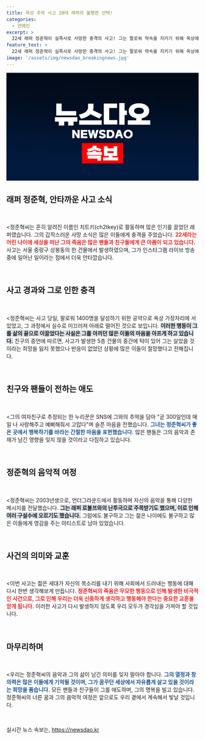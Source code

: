 ```yaml
---
title: 옥상 추락 사고 20대 래퍼의 불행한 선택!
categories:
  - 연예인
excerpt: >
  22세 래퍼 정준혁이 실족사로 사망한 충격의 사고! 그는 팔로워 약속을 지키기 위해 옥상에서 위험한 라이브 방송을 진행하다가 안타깝게 목숨을 잃었다. 그의 친구와 여자친구의 슬픈 메시지도 전해져 더욱 마음 아픈 상황이다.
feature_text: >
  22세 래퍼 정준혁이 실족사로 사망한 충격의 사고! 그는 팔로워 약속을 지키기 위해 옥상에서 위험한 라이브 방송을 진행하다가 안타깝게 목숨을 잃었다. 그의 친구와 여자친구의 슬픈 메시지도 전해져 더욱 마음 아픈 상황이다.
image: '/assets/img/newsdao_breakingnews.jpg'
---
```


<p><img src="/assets/img/newsdao_breakingnews.jpg" alt="firstkoreanews 속보" /></p>

<h2 data-ke-size="size26">래퍼 정준혁, 안타까운 사고 소식</h2>

<p data-ke-size="size16">&nbsp;</p>

<p>&lt;정준혁씨는 흔히 알려진 이름인 치트키(ch2tkey)로 활동하며 많은 인기를 끌었던 래퍼였습니다. 그의 갑작스러운 사망 소식은 많은 이들에게 충격을 주었습니다. <b><span style="color: #ee2323;">22세라는 어린 나이에 세상을 떠난 그의 죽음은 많은 팬들과 친구들에게 큰 아픔이 되고 있습니다.</span></b> 사고는 서울 중랑구 상봉동의 한 건물에서 발생하였으며, 그가 인스타그램 라이브 방송 중에 일어난 일이라는 점에서 더욱 안타깝습니다.</p></p>

<p data-ke-size="size16">&nbsp;</p>

<h2 data-ke-size="size26">사고 경과와 그로 인한 충격</h2>

<p data-ke-size="size16">&nbsp;</p>

<p>&lt;정준혁씨는 사고 당일, 팔로워 1400명을 달성하기 위한 공약으로 옥상 가장자리에 서 있었고, 그 과정에서 실수로 미끄러져 아래로 떨어진 것으로 보입니다. <b><span style="background-color: #21538527;">이러한 행동이 그를 삶의 끝으로 이끌었다는 사실은 그를 아끼던 많은 이들의 마음을 아프게 하고 있습니다.</span></b> 친구의 증언에 따르면, 사고가 발생한 5층 건물의 중간에 턱이 있어 그는 살았을 것이라는 희망을 잃지 못했으나 반응이 없었던 상황에 많은 이들이 절망했다고 전해집니다.</p></p>

<p data-ke-size="size16">&nbsp;</p>

<h2 data-ke-size="size26">친구와 팬들이 전하는 애도</h2>

<p data-ke-size="size16">&nbsp;</p>

<p>&lt;그의 여자친구로 추정되는 한 누리꾼은 SNS에 그와의 추억을 담아 "곧 300일인데 매일 나 사랑해주고 예뻐해줘서 고맙다"며 슬픈 마음을 전했습니다. <b><span style="color: #1a5490;">그녀는 정준혁씨가 좋은 곳에서 행복하기를 바라는 간절한 마음을 표현했습니다.</span></b> 많은 팬들은 그의 음악과 존재가 남긴 영향을 잊지 않을 것이라고 다짐하고 있습니다.</p></p>

<p data-ke-size="size16">&nbsp;</p>

<h2 data-ke-size="size26">정준혁의 음악적 여정</h2>

<p data-ke-size="size16">&nbsp;</p>

<p>&lt;정준혁씨는 2003년생으로, 언더그라운드에서 활동하며 자신의 음악을 통해 다양한 메시지를 전달했습니다. <b><span style="background-color: #21538527;">그는 래퍼 로볼프와의 난투극으로 주목받기도 했으며, 이로 인해 여러 구설수에 오르기도 했습니다.</span></b> 그럼에도 불구하고 그는 젊은 나이에도 불구하고 많은 이들에게 영감을 주는 아티스트로 남아 있었습니다.</p></p>

<p data-ke-size="size16">&nbsp;</p>

<h2 data-ke-size="size26">사건의 의미와 교훈</h2>

<p data-ke-size="size16">&nbsp;</p>

<p>&lt;이번 사고는 젊은 세대가 자신의 목소리를 내기 위해 사회에서 드러내는 행동에 대해 다시 한번 생각해보게 만듭니다. <b><span style="color: #ee2323;">정준혁씨의 죽음은 무모한 행동으로 인해 발생한 비극적인 사건으로, 그로 인해 우리는 더욱 신중하게 생각하고 행동해야 한다는 중요한 교훈을 얻게 됩니다.</span></b> 이러한 사고가 다시 발생하지 않도록 우리 모두가 경각심을 가져야 할 것입니다.</p></p>

<p data-ke-size="size16">&nbsp;</p>

<h2 data-ke-size="size26">마무리하며</h2>

<p data-ke-size="size16">&nbsp;</p>

<p>&lt;우리는 정준혁씨의 음악과 그의 삶이 남긴 의미를 잊지 말아야 합니다. <b><span style="color: #1a5490;">그의 열정과 창의력은 많은 이들에게 기억될 것이며, 그가 꿈꾸던 세상에서 자유롭게 살고 있을 것이라는 희망을 품습니다.</span></b> 모든 팬들과 친구들이 그를 애도하며, 그의 명복을 빌고 있습니다. 정준혁씨의 너른 꿈과 그의 음악적 여정은 앞으로도 우리 곁에서 계속해서 빛날 것입니다.</p></p>

<p data-ke-size="size16">&nbsp;</p>
실시간 뉴스 속보는, <a href="https://newsdao.kr" rel="dofollow">https://newsdao.kr</a>


